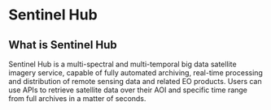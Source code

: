 # Sentinel Hub

## What is Sentinel Hub
Sentinel Hub is a multi-spectral and multi-temporal big data satellite imagery service, capable of fully automated archiving, real-time processing and distribution of remote sensing data and related EO products. Users can use APIs to retrieve satellite data over their AOI and specific time range from full archives in a matter of seconds.
